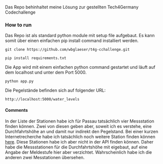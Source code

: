 Das Repo behinhaltet meine Lösung zur gestellten Tech4Germany Codechallenge

### How to run

Das Repo ist als standard python module mit setup file aufgebaut. Es kann somit über einen einfachen 
pip install command installiert werden.

```
git clone https://github.com/wbglaeser/t4g-cchallenge.git

pip install requirements.txt
``` 

Die App wird mit einem einfachen python command gestartet und läuft auf dem localhost und unter dem Port 5000.

```
python app.py
```

Die Pegelstände befinden sich auf folgender URL:
```
http://localhost:5000/water_levels
```

#### Comments

In der Liste der Stationen habe ich für Passau tatsächlich vier Messstation finden können. Zwei von diesen
geben aber, soweit ich es verstehe, eine Durchfahrtshöhe an und damit nur indirekt den Pegelstand. Bei einer kurzen
Internetrecherche habe ich tatsächlich noch weitere Station finden können [here]("https://www.hnd.bayern.de/pegel/meldestufen/donau_bis_passau").
Diese Stationen habe ich aber nicht in der API finden können. Daher habe die Messstationen für die
Durchfahrtshöhe mit eigebaut, auf eine Angabe der Meldestufe hier aber verzichtet. Wahrscheinlich habe
ich die anderen zwei Messtationen übersehen.
